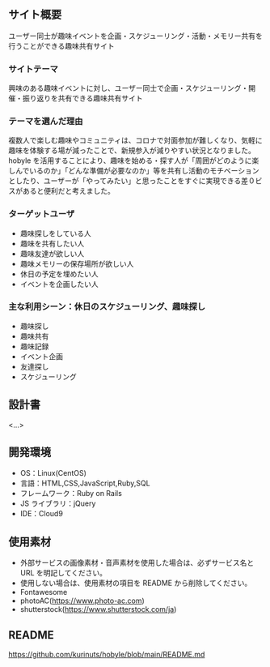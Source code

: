 # <Hobyle>

## サイト概要
ユーザー同士が趣味イベントを企画・スケジューリング・活動・メモリー共有を行うことができる趣味共有サイト

### サイトテーマ
興味のある趣味イベントに対し、ユーザー同士で企画・スケジューリング・開催・振り返りを共有できる趣味共有サイト

### テーマを選んだ理由
複数人で楽しむ趣味やコミュニティは、コロナで対面参加が難しくなり、気軽に趣味を体験する場が減ったことで、新規参入が減りやすい状況となりました。hobyle を活用することにより、趣味を始める・探す人が「周囲がどのように楽しんでいるのか」「どんな準備が必要なのか」等を共有し活動のモチベーションとしたり、ユーザーが「やってみたい」と思ったことをすぐに実現できる差０ビスがあると便利だと考えました。

### ターゲットユーザ
- 趣味探しをしている人
- 趣味を共有したい人
- 趣味友達が欲しい人
- 趣味メモリーの保存場所が欲しい人
- 休日の予定を埋めたい人
- イベントを企画したい人

### 主な利用シーン：休日のスケジューリング、趣味探し
- 趣味探し
- 趣味共有
- 趣味記録
- イベント企画
- 友達探し
- スケジューリング

## 設計書

<...>

## 開発環境
- OS：Linux(CentOS)
- 言語：HTML,CSS,JavaScript,Ruby,SQL
- フレームワーク：Ruby on Rails
- JS ライブラリ：jQuery
- IDE：Cloud9

## 使用素材
- 外部サービスの画像素材・音声素材を使用した場合は、必ずサービス名と URL を明記してください。
- 使用しない場合は、使用素材の項目を README から削除してください。
- Fontawesome
- photoAC(https://www.photo-ac.com)
- shutterstock(https://www.shutterstock.com/ja)

## README
https://github.com/kurinuts/hobyle/blob/main/README.md